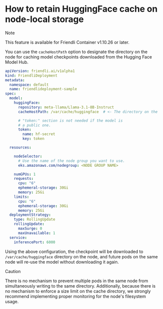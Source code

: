 # How to retain HuggingFace cache on node-local storage

> [!NOTE]
> This feature is available for Friendli Container v1.10.26 or later.

You can use the `cacheHostPath` option to designate the directory on the node for caching model checkpoints downloaded from the Hugging Face Model Hub.

```yaml
apiVersion: friendli.ai/v1alpha1
kind: FriendliDeployment
metadata:
  namespace: default
  name: friendlideployment-sample
spec:
  model:
    huggingFace:
      repository: meta-llama/Llama-3.1-8B-Instruct
      cacheHostPath: /var/cache/huggingface  # <- The directory on the node for retaining Hugging Face cache.

      # "token:" section is not needed if the model is
      # a public one.
      token:
        name: hf-secret
        key: token

  resources:

    nodeSelector:
      # Use the name of the node group you want to use.
      eks.amazonaws.com/nodegroup: <NODE GROUP NAME>

    numGPUs: 1
    requests:
      cpu: "6"
      ephemeral-storage: 30Gi
      memory: 25Gi
    limits:
      cpu: "6"
      ephemeral-storage: 30Gi
      memory: 25Gi
  deploymentStrategy:
    type: RollingUpdate
    rollingUpdate:
      maxSurge: 0
      maxUnavailable: 1
  service:
    inferencePort: 6000
```

Using the above configuration, the checkpoint will be downloaded to `/var/cache/huggingface` directory on the node, and future pods on the same node will re-use the model without downloading it again.

> [!CAUTION]
> There is no mechanism to prevent multiple pods in the same node from simultaneously writing to the same directory.
> Additionally, because there is no mechanism to enforce a size limit on the cache directory, we strongly recommend implementing proper monitoring for the node's filesystem usage.

